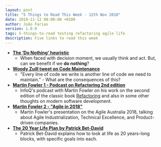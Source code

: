 ```yaml
---
layout: post
title: "5 Things to Read This Week - 12th Nov 2018"
date: 2018-11-12 08:00:00 +0100
author: João Farias
version: 1.0.0
tags: 5-things-to-read testing refactoring agile life
description: Five links to read this week
---
```


- **[The ‘Do Nothing’ heuristic](https://mavericktester.com/2018/11/06/do-nothing-heuristic/)**
  - When faced with decision moment, we usually think and act. But, can we benefit if we **do nothing**?
- **[Woody Zuill tweet on Code Maintenance](https://twitter.com/WoodyZuill/status/1059435460437598210?s=09)**
  - "Every line of code we write is another line of code we need to maintain." - What are the consequences of this?
- **[Martin Fowler 1 - Podcast on Refactoring 2nd edition](https://www.infoq.com/podcasts/refactoring-evolutionary-architecture)**
  - InfoQ's podcast with Martin Fowler on his work on the second edition of the classic book [Refactoring](https://martinfowler.com/books/refactoring.html) and also in some other thoughts on modern software development.
- **[Martin Fowler 2 - "Agile in 2018"](https://www.youtube.com/watch?v=G_y2pNj0zZg)**
  - Martin Fowler's presentation on the Agile Australia 2018, talking about Agile Industrialization, Technical Excellence, and Product-driven companies.
- **[The 20 Year Life Plan by Patrick Bet-David](https://www.youtube.com/watch?v=4Tz8Ju1AZ_8)**
  - Patrick Bet-David explains how to look at life as 20 years-long blocks, with specific goals into each.
